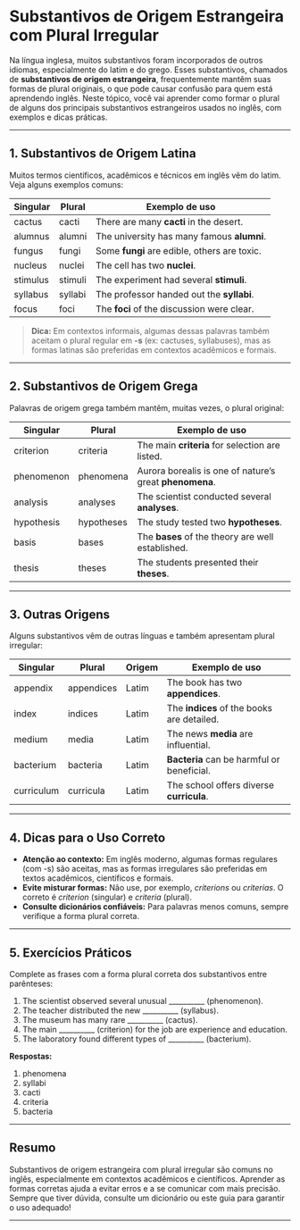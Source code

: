 
# Substantivos de Origem Estrangeira com Plural Irregular

Na língua inglesa, muitos substantivos foram incorporados de outros idiomas, especialmente do latim e do grego. Esses substantivos, chamados de **substantivos de origem estrangeira**, frequentemente mantêm suas formas de plural originais, o que pode causar confusão para quem está aprendendo inglês. Neste tópico, você vai aprender como formar o plural de alguns dos principais substantivos estrangeiros usados no inglês, com exemplos e dicas práticas.

---

## 1. Substantivos de Origem Latina

Muitos termos científicos, acadêmicos e técnicos em inglês vêm do latim. Veja alguns exemplos comuns:

| Singular   | Plural      | Exemplo de uso                                  |
|------------|-------------|-------------------------------------------------|
| cactus     | cacti       | There are many **cacti** in the desert.         |
| alumnus    | alumni      | The university has many famous **alumni**.      |
| fungus     | fungi       | Some **fungi** are edible, others are toxic.    |
| nucleus    | nuclei      | The cell has two **nuclei**.                    |
| stimulus   | stimuli     | The experiment had several **stimuli**.         |
| syllabus   | syllabi     | The professor handed out the **syllabi**.       |
| focus      | foci        | The **foci** of the discussion were clear.      |

> **Dica:** Em contextos informais, algumas dessas palavras também aceitam o plural regular em **-s** (ex: cactuses, syllabuses), mas as formas latinas são preferidas em contextos acadêmicos e formais.

---

## 2. Substantivos de Origem Grega

Palavras de origem grega também mantêm, muitas vezes, o plural original:

| Singular     | Plural        | Exemplo de uso                                      |
|--------------|---------------|-----------------------------------------------------|
| criterion    | criteria      | The main **criteria** for selection are listed.      |
| phenomenon   | phenomena     | Aurora borealis is one of nature’s great **phenomena**. |
| analysis     | analyses      | The scientist conducted several **analyses**.       |
| hypothesis   | hypotheses    | The study tested two **hypotheses**.                |
| basis        | bases         | The **bases** of the theory are well established.   |
| thesis       | theses        | The students presented their **theses**.            |

---

## 3. Outras Origens

Alguns substantivos vêm de outras línguas e também apresentam plural irregular:

| Singular   | Plural      | Origem   | Exemplo de uso                                 |
|------------|-------------|----------|------------------------------------------------|
| appendix   | appendices  | Latim    | The book has two **appendices**.               |
| index      | indices     | Latim    | The **indices** of the books are detailed.     |
| medium     | media       | Latim    | The news **media** are influential.            |
| bacterium  | bacteria    | Latim    | **Bacteria** can be harmful or beneficial.     |
| curriculum | curricula   | Latim    | The school offers diverse **curricula**.       |

---

## 4. Dicas para o Uso Correto

- **Atenção ao contexto:** Em inglês moderno, algumas formas regulares (com -s) são aceitas, mas as formas irregulares são preferidas em textos acadêmicos, científicos e formais.
- **Evite misturar formas:** Não use, por exemplo, *criterions* ou *criterias*. O correto é *criterion* (singular) e *criteria* (plural).
- **Consulte dicionários confiáveis:** Para palavras menos comuns, sempre verifique a forma plural correta.

---

## 5. Exercícios Práticos

Complete as frases com a forma plural correta dos substantivos entre parênteses:

1. The scientist observed several unusual __________ (phenomenon).
2. The teacher distributed the new __________ (syllabus).
3. The museum has many rare __________ (cactus).
4. The main __________ (criterion) for the job are experience and education.
5. The laboratory found different types of __________ (bacterium).

**Respostas:**
1. phenomena
2. syllabi
3. cacti
4. criteria
5. bacteria

---

## Resumo

Substantivos de origem estrangeira com plural irregular são comuns no inglês, especialmente em contextos acadêmicos e científicos. Aprender as formas corretas ajuda a evitar erros e a se comunicar com mais precisão. Sempre que tiver dúvida, consulte um dicionário ou este guia para garantir o uso adequado!

---
```